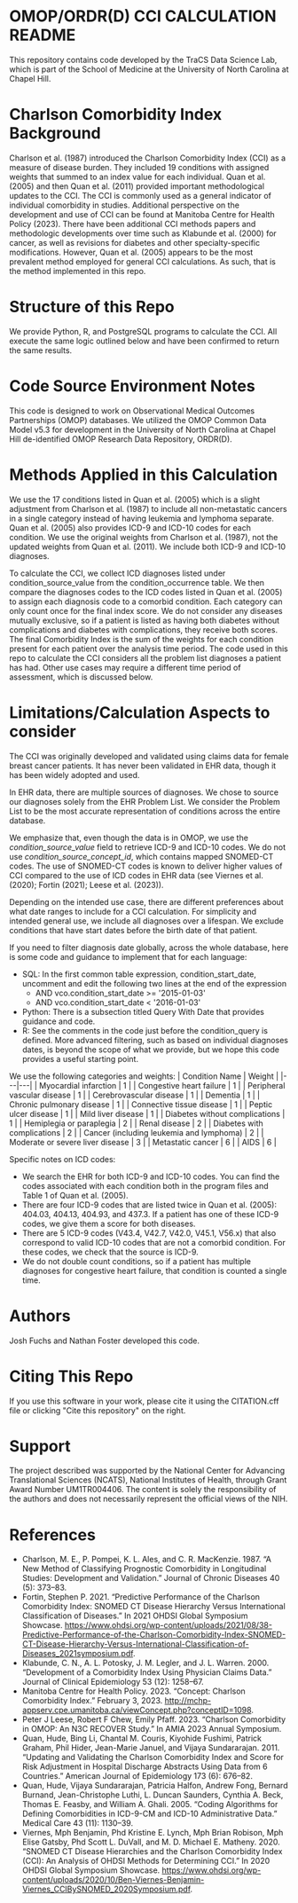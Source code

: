 # OMOP/ORDR(D) CCI CALCULATION README
This repository contains code developed by the TraCS Data Science Lab, which is part of the School of Medicine at the University of North Carolina at Chapel Hill.

# Charlson Comorbidity Index Background
Charlson et al. (1987) introduced the Charlson Comorbidity Index (CCI) as a measure of disease burden. They included 19 conditions with assigned weights that summed to an index value for each individual. Quan et al. (2005) and then Quan et al. (2011) provided important methodological updates to the CCI. The CCI is commonly used as a general indicator of individual comorbidity in studies. Additional perspective on the development and use of CCI can be found at Manitoba Centre for Health Policy (2023). There have been additional CCI methods papers and methodologic developments over time such as Klabunde et al. (2000) for cancer, as well as revisions for diabetes and other specialty-specific modifications. However, Quan et al. (2005) appears to be the most prevalent method employed for general CCI calculations. As such, that is the method implemented in this repo. 

# Structure of this Repo
We provide Python, R, and PostgreSQL programs to calculate the CCI. All execute the same logic outlined below and have been confirmed to return the same results. 

# Code Source Environment Notes
This code is designed to work on Observational Medical Outcomes Partnerships (OMOP) databases. We utilized the OMOP Common Data Model v5.3 for development in the University of North Carolina at Chapel Hill de-identified OMOP Research Data Repository, ORDR(D).

# Methods Applied in this Calculation
We use the 17 conditions listed in Quan et al. (2005) which is a slight adjustment from Charlson et al. (1987) to include all non-metastatic cancers in a single category instead of having leukemia and lymphoma separate. Quan et al. (2005) also provides ICD-9 and ICD-10 codes for each condition. We use the original weights from Charlson et al. (1987), not the updated weights from Quan et al. (2011). We include both ICD-9 and ICD-10 diagnoses.

To calculate the CCI, we collect ICD diagnoses listed under condition_source_value from the condition_occurrence table. We then compare the diagnoses codes to the ICD codes listed in Quan et al. (2005) to assign each diagnosis code to a comorbid condition. Each category can only count once for the final index score. We do not consider any diseases mutually exclusive, so if a patient is listed as having both diabetes without complications and diabetes with complications, they receive both scores. The final Comorbidity Index is the sum of the weights for each condition present for each patient over the analysis time period. The code used in this repo to calculate the CCI considers all the problem list diagnoses a patient has had. Other use cases may require a different time period of assessment, which is discussed below. 

# Limitations/Calculation Aspects to consider
The CCI was originally developed and validated using claims data for female breast cancer patients. It has never been validated in EHR data, though it has been widely adopted and used. 

In EHR data, there are multiple sources of diagnoses. We chose to source our diagnoses solely from the EHR Problem List. We consider the Problem List to be the most accurate representation of conditions across the entire database.

We emphasize that, even though the data is in OMOP, we use the *condition_source_value* field to retrieve ICD-9 and ICD-10 codes. We do not use *condition_source_concept_id*, which contains mapped SNOMED-CT codes. The use of SNOMED-CT codes is known to deliver higher values of CCI compared to the use of ICD codes in EHR data (see Viernes et al. (2020); Fortin (2021); Leese et al. (2023)).

Depending on the intended use case, there are different preferences about what date ranges to include for a CCI calculation. For simplicity and intended general use, we include all diagnoses over a lifespan. We exclude conditions that have start dates before the birth date of that patient. 

If you need to filter diagnosis date globally, across the whole database, here is some code and guidance to implement that for each language:
-	SQL: In the first common table expression, condition_start_date, uncomment and edit the following two lines at the end of the expression
    - AND vco.condition_start_date >= '2015-01-03'
    - AND vco.condition_start_date < '2016-01-03'
- Python: There is a subsection titled Query With Date that provides guidance and code. 
- R: See the comments in the code just before the condition_query is defined. 
More advanced filtering, such as based on individual diagnoses dates, is beyond the scope of what we provide, but we hope this code provides a useful starting point. 

We use the following categories and weights:
| Condition Name  | Weight  |
|---|---|
|  Myocardial infarction | 1  |
| Congestive heart failure  |  1 |
|  Peripheral vascular disease | 1  | 
|  Cerebrovascular disease | 1  |
|  Dementia |  1 | 
| Chronic pulmonary disease  | 1  |
| Connective tissue disease  |  1 | 
|  Peptic ulcer disease |  1 |
| Mild liver disease  | 1  | 
| Diabetes without complications  | 1  |
| Hemiplegia or paraplegia  |  2 | 
| Renal disease  | 2  |
| Diabetes with complications  | 2 | 
| Cancer (including leukemia and lymphoma)  | 2  |
| Moderate or severe liver disease  |  3 | 
| Metastatic cancer  |  6 |
|  AIDS | 6  | 

Specific notes on ICD codes: 
- We search the EHR for both ICD-9 and ICD-10 codes. You can find the codes associated with each condition both in the program files and Table 1 of Quan et al. (2005).
- There are four ICD-9 codes that are listed twice in Quan et al. (2005): 404.03, 404.13, 404.93, and 437.3. If a patient has one of these ICD-9 codes, we give them a score for both diseases.
- There are 5 ICD-9 codes (V43.4, V42.7, V42.0, V45.1, V56.x) that also correspond to valid ICD-10 codes that are not a comorbid condition. For these codes, we check that the source is ICD-9.
- We do not double count conditions, so if a patient has multiple diagnoses for congestive heart failure, that condition is counted a single time. 

# Authors
Josh Fuchs and Nathan Foster developed this code. 

# Citing This Repo
If you use this software in your work, please cite it using the CITATION.cff file or clicking "Cite this repository" on the right. 

# Support
The project described was supported by the National Center for Advancing Translational Sciences (NCATS), National Institutes of Health, through Grant Award Number UM1TR004406. The content is solely the responsibility of the authors and does not necessarily represent the official views of the NIH.

# References
- Charlson, M. E., P. Pompei, K. L. Ales, and C. R. MacKenzie. 1987. “A New Method of Classifying Prognostic Comorbidity in Longitudinal Studies: Development and Validation.” Journal of Chronic Diseases 40 (5): 373–83.
- Fortin, Stephen P. 2021. “Predictive Performance of the Charlson Comorbidity Index: SNOMED CT Disease Hierarchy Versus International Classification of Diseases.” In 2021 OHDSI Global Symposium Showcase. https://www.ohdsi.org/wp-content/uploads/2021/08/38-Predictive-Performance-of-the-Charlson-Comorbidity-Index-SNOMED-CT-Disease-Hierarchy-Versus-International-Classification-of-Diseases_2021symposium.pdf.
- Klabunde, C. N., A. L. Potosky, J. M. Legler, and J. L. Warren. 2000. “Development of a Comorbidity Index Using Physician Claims Data.” Journal of Clinical Epidemiology 53 (12): 1258–67.
- Manitoba Centre for Health Policy. 2023. “Concept: Charlson Comorbidity Index.” February 3, 2023. http://mchp-appserv.cpe.umanitoba.ca/viewConcept.php?conceptID=1098.
- Peter J Leese, Robert F Chew, Emily Pfaff. 2023. “Charlson Comorbidity in OMOP: An N3C RECOVER Study.” In AMIA 2023 Annual Symposium.
- Quan, Hude, Bing Li, Chantal M. Couris, Kiyohide Fushimi, Patrick Graham, Phil Hider, Jean-Marie Januel, and Vijaya Sundararajan. 2011. “Updating and Validating the Charlson Comorbidity Index and Score for Risk Adjustment in Hospital Discharge Abstracts Using Data from 6 Countries.” American Journal of Epidemiology 173 (6): 676–82.
- Quan, Hude, Vijaya Sundararajan, Patricia Halfon, Andrew Fong, Bernard Burnand, Jean-Christophe Luthi, L. Duncan Saunders, Cynthia A. Beck, Thomas E. Feasby, and William A. Ghali. 2005. “Coding Algorithms for Defining Comorbidities in ICD-9-CM and ICD-10 Administrative Data.” Medical Care 43 (11): 1130–39.
- Viernes, Mph Benjamin, Phd Kristine E. Lynch, Mph Brian Robison, Mph Elise Gatsby, Phd Scott L. DuVall, and M. D. Michael E. Matheny. 2020. “SNOMED CT Disease Hierarchies and the Charlson Comorbidity Index (CCI): An Analysis of OHDSI Methods for Determining CCI.” In 2020 OHDSI Global Symposium Showcase. https://www.ohdsi.org/wp-content/uploads/2020/10/Ben-Viernes-Benjamin-Viernes_CCIBySNOMED_2020Symposium.pdf.
